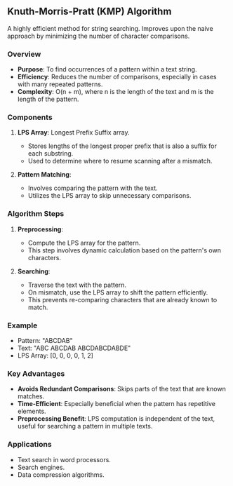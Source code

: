 ## Knuth-Morris-Pratt (KMP) Algorithm

A highly efficient method for string searching. Improves upon the naive approach by minimizing the number of character comparisons.

### Overview

- **Purpose**: To find occurrences of a pattern within a text string.
- **Efficiency**: Reduces the number of comparisons, especially in cases with many repeated patterns.
- **Complexity**: O(n + m), where n is the length of the text and m is the length of the pattern.

### Components

1. **LPS Array**: Longest Prefix Suffix array.
    - Stores lengths of the longest proper prefix that is also a suffix for each substring.
    - Used to determine where to resume scanning after a mismatch.

2. **Pattern Matching**:
    - Involves comparing the pattern with the text.
    - Utilizes the LPS array to skip unnecessary comparisons.

### Algorithm Steps

1. **Preprocessing**:
    - Compute the LPS array for the pattern.
    - This step involves dynamic calculation based on the pattern's own characters.

2. **Searching**:
    - Traverse the text with the pattern.
    - On mismatch, use the LPS array to shift the pattern efficiently.
    - This prevents re-comparing characters that are already known to match.

### Example

- Pattern: "ABCDAB"
- Text: "ABC ABCDAB ABCDABCDABDE"
- LPS Array: [0, 0, 0, 0, 1, 2]

### Key Advantages

- **Avoids Redundant Comparisons**: Skips parts of the text that are known matches.
- **Time-Efficient**: Especially beneficial when the pattern has repetitive elements.
- **Preprocessing Benefit**: LPS computation is independent of the text, useful for searching a pattern in multiple texts.

### Applications

- Text search in word processors.
- Search engines.
- Data compression algorithms.
